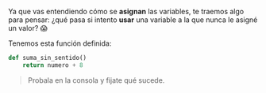 Ya que vas entendiendo cómo se **asignan** las variables, te traemos algo para pensar: ¿qué pasa si intento **usar** una variable a la que nunca le asigné un valor? :scream:

Tenemos esta función definida:

``` python
def suma_sin_sentido()
	return numero + 8
```

> Probala en la consola y fijate qué sucede.
